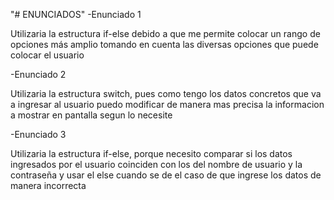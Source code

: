 "# ENUNCIADOS"
-Enunciado 1

Utilizaria la estructura if-else debido a que me permite
colocar un rango de opciones más amplio tomando en cuenta
las diversas opciones que puede colocar el usuario

-Enunciado 2

Utilizaria la estructura switch, pues como tengo los datos concretos
que va a ingresar al usuario puedo modificar de manera mas precisa
la informacion a mostrar en pantalla segun lo necesite

-Enunciado 3

Utilizaria la estructura if-else, porque necesito comparar si los
datos ingresados por el usuario coinciden con los del nombre de usuario 
y la contraseña y usar el else cuando se de el caso de que ingrese los
datos de manera incorrecta 
